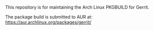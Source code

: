 This repository is for maintaining the Arch Linux PKGBUILD for Gerrit.

The package build is submitted to AUR at: https://aur.archlinux.org/packages/gerrit/

